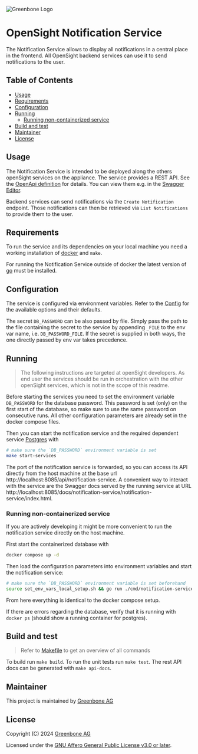 ![Greenbone Logo](https://www.greenbone.net/wp-content/uploads/gb_new-logo_horizontal_rgb_small.png)

# OpenSight Notification Service <!-- omit in toc -->

The Notification Service allows to display all notifications in a central place in the frontend. All OpenSight backend services can use it to send notifications to the user.

## Table of Contents <!-- omit in toc -->

- [Usage](#usage)
- [Requirements](#requirements)
- [Configuration](#configuration)
- [Running](#running)
  - [Running non-containerized service](#running-non-containerized-service)
- [Build and test](#build-and-test)
- [Maintainer](#maintainer)
- [License](#license)

## Usage

The Notification Service is intended to be deployed along the others openSight services on the appliance. The service provides a REST API. See the [OpenApi definition](api/notificationservice/notificationservice_swagger.yaml) for details. You can view them e.g. in the [Swagger Editor](https://editor.swagger.io/).

Backend services can send notifications via the `Create Notification` endpoint. Those notifications can then be retrieved via `List Notifications` to provide them to the user.

## Requirements

To run the service and its dependencies on your local machine you need a working installation of [docker](https://docs.docker.com/engine/install/) and `make`.

For running the Notification Service outside of docker the latest version of [go](https://go.dev/doc/install) must be installed.

## Configuration

The service is configured via environment variables. Refer to the [Config](pkg/config/config.go) for the available options and their defaults.

The secret `DB_PASSWORD` can be also passed by file. Simply pass the path to the file containing the secret to the service by appending `_FILE` to the env var name, i.e. `DB_PASSWORD_FILE`. If the secret is supplied in both ways, the one directly passed by env var takes precedence.

## Running

> The following instructions are targeted at openSight developers. As end user the services should be run in orchestration with the other openSight services, which is not in the scope of this readme.

Before starting the services you need to set the environment variable `DB_PASSWORD` for the database password. This password is set (only) on the first start of the database, so make sure to use the same password on consecutive runs. All other configuration parameters are already set in the docker compose files. 

Then you can start the notification service and the required dependent service [Postgres](https://www.postgresql.org/) with

```sh
# make sure the `DB_PASSWORD` environment variable is set
make start-services
```

The port of the notification service is forwarded, so you can access its API directly from the host machine at the base url http://localhost:8085/api/notification-service. A convenient way to interact with the service are the Swagger docs served by the running service at URL http://localhost:8085/docs/notification-service/notification-service/index.html.

### Running non-containerized service

If you are actively developing it might be more convenient to run the notification service directly on the host machine. 

First start the containerized database with

```sh
docker compose up -d
```

Then load the configuration parameters into environment variables and start the notification service:

```sh
# make sure the `DB_PASSWORD` environment variable is set beforehand
source set_env_vars_local_setup.sh && go run ./cmd/notification-service
```
From here everything is identical to the docker compose setup.

If there are errors regarding the database, verify that it is running with `docker ps` (should show a running container for postgres).

## Build and test

> Refer to [Makefile](./Makefile) to get an overview of all commands

To build run `make build`. To run the unit tests run `make test`. The rest API docs can be generated with `make api-docs`.

## Maintainer

This project is maintained by [Greenbone AG][Greenbone]

## License

Copyright (C) 2024 [Greenbone AG][Greenbone]

Licensed under the [GNU Affero General Public License v3.0 or later](LICENSE).

[Greenbone]: https://www.greenbone.net/
